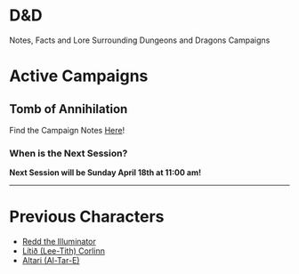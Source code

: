 # D&D
Notes, Facts and Lore Surrounding Dungeons and Dragons Campaigns

# Active Campaigns
## Tomb of Annihilation
Find the Campaign Notes [Here](notes/campaign_notes-Tomb_of_Annihilation.md)!
### When is the Next Session?
**Next Session will be Sunday April 18th at 11:00 am!**

---
# Previous Characters
- [Redd the Illuminator](notes/redd_character_notes.md)
- [Lítið (Lee-Tith) Corlinn](notes/lt_character_notes.md)
- [Altari  (Al-Tar-E)](notes/at_character_notes.md)
